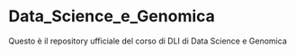 # Data_Science_e_Genomica
Questo è il repository ufficiale del corso di DLI di Data Science e Genomica
